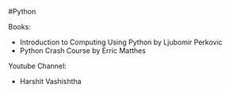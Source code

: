 #Python

Books:
* Introduction to Computing Using Python by Ljubomir Perkovic
* Python Crash Course by Erric Matthes

Youtube Channel:
* Harshit Vashishtha
